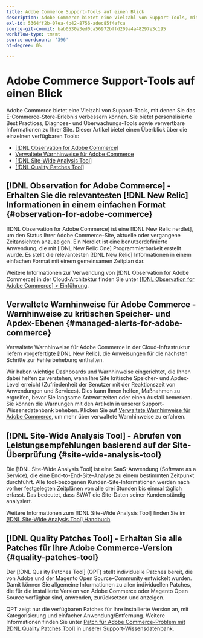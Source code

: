 ```yaml
---
title: Adobe Commerce Support-Tools auf einen Blick
description: Adobe Commerce bietet eine Vielzahl von Support-Tools, mit denen Sie das E-Commerce-Store-Erlebnis verbessern können.
exl-id: 5364ff2b-07ea-4b42-8756-adec85f4efca
source-git-commit: bab0530a3ed0ca56972bffd209a4a48297e3c195
workflow-type: tm+mt
source-wordcount: '396'
ht-degree: 0%

---
```


# Adobe Commerce Support-Tools auf einen Blick

Adobe Commerce bietet eine Vielzahl von Support-Tools, mit denen Sie das E-Commerce-Store-Erlebnis verbessern können.
Sie bietet personalisierte Best Practices, Diagnose- und Überwachungs-Tools sowie verwertbare Informationen zu Ihrer Site.
Dieser Artikel bietet einen Überblick über die einzelnen verfügbaren Tools:

* [[!DNL Observation for Adobe Commerce]](#observation-for-adobe-commerce)
* [Verwaltete Warnhinweise für Adobe Commerce](#managed-alerts-for-adobe-commerce)
* [[!DNL Site-Wide Analysis Tool]](#site-wide-analysis-tool)
* [[!DNL Quality Patches Tool]](#quality-patches-tool)

## [!DNL Observation for Adobe Commerce] - Erhalten Sie die relevantesten [!DNL New Relic] Informationen in einem einfachen Format {#observation-for-adobe-commerce}

[!DNL Observation for Adobe Commerce] ist eine [!DNL New Relic nerdlet], um den Status Ihrer Adobe Commerce-Site, aktuelle oder vergangene Zeitansichten anzuzeigen. Ein Nerdlet ist eine benutzerdefinierte Anwendung, die mit [!DNL New Relic One] Programmierbarkeit erstellt wurde. Es stellt die relevantesten [!DNL New Relic] Informationen in einem einfachen Format mit einem gemeinsamen Zeitplan dar.

Weitere Informationen zur Verwendung von [!DNL Observation for Adobe Commerce] in der Cloud-Architektur finden Sie unter [[!DNL Observation for Adobe Commerce] > Einführung](https://experienceleague.adobe.com/docs/commerce-operations/tools/observation-for-adobe-commerce/intro.html).

## Verwaltete Warnhinweise für Adobe Commerce - Warnhinweise zu kritischen Speicher- und Apdex-Ebenen  {#managed-alerts-for-adobe-commerce}

Verwaltete Warnhinweise für Adobe Commerce in der Cloud-Infrastruktur liefern vorgefertigte [!DNL New Relic], die Anweisungen für die nächsten Schritte zur Fehlerbehebung enthalten.

Wir haben wichtige Dashboards und Warnhinweise eingerichtet, die Ihnen dabei helfen zu verstehen, wann Ihre Site kritische Speicher- und Apdex-Level erreicht (Zufriedenheit der Benutzer mit der Reaktionszeit von Anwendungen und Services). Dies kann Ihnen helfen, Maßnahmen zu ergreifen, bevor Sie langsame Antwortzeiten oder einen Ausfall bemerken. Sie können die Warnungen mit den Artikeln in unserer Support-Wissensdatenbank beheben. Klicken Sie auf [Verwaltete Warnhinweise für Adobe Commerce](https://experienceleague.adobe.com/en/docs/commerce-operations/tools/managed-alerts-for-adobe-commerce/managed-alerts-for-magento-commerce), um mehr über verwaltete Warnhinweise zu erfahren.


## [!DNL Site-Wide Analysis Tool] - Abrufen von Leistungsempfehlungen basierend auf der Site-Überprüfung {#site-wide-analysis-tool}

Die [!DNL Site-Wide Analysis Tool] ist eine SaaS-Anwendung (Software as a Service), die eine End-to-End-Site-Analyse zu einem bestimmten Zeitpunkt durchführt. Alle tool-bezogenen Kunden-Site-Informationen werden nach vorher festgelegten Zeitplänen von alle drei Stunden bis einmal täglich erfasst. Das bedeutet, dass SWAT die Site-Daten seiner Kunden ständig analysiert.

Weitere Informationen zum [!DNL Site-Wide Analysis Tool] finden Sie im [[!DNL Site-Wide Analysis Tool] Handbuch](https://experienceleague.adobe.com/docs/commerce-operations/tools/site-wide-analysis-tool/intro.html).

## [!DNL Quality Patches Tool] - Erhalten Sie alle Patches für Ihre Adobe Commerce-Version {#quality-patches-tool}

Der [!DNL Quality Patches Tool] (QPT) stellt individuelle Patches bereit, die von Adobe und der Magento Open Source-Community entwickelt wurden. Damit können Sie allgemeine Informationen zu allen individuellen Patches, die für die installierte Version von Adobe Commerce oder Magento Open Source verfügbar sind, anwenden, zurücksetzen und anzeigen.

QPT zeigt nur die verfügbaren Patches für Ihre installierte Version an, mit Kategorisierung und einfacher Anwendung/Entfernung. Weitere Informationen finden Sie unter [Patch für Adobe Commerce-Problem mit  [!DNL Quality Patches Tool]](https://experienceleague.adobe.com/en/docs/commerce-operations/tools/quality-patches-tool/check-patch-for-magento-issue-with-magento-quality-patches) in unserer Support-Wissensdatenbank.
